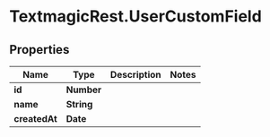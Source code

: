 # TextmagicRest.UserCustomField

## Properties
Name | Type | Description | Notes
------------ | ------------- | ------------- | -------------
**id** | **Number** |  | 
**name** | **String** |  | 
**createdAt** | **Date** |  | 


